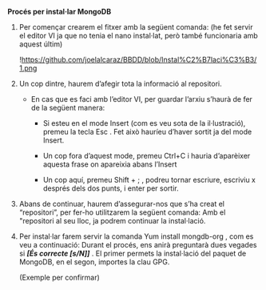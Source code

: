 **__Procés per instal·lar MongoDB__**

1. Per començar crearem el fitxer amb la següent comanda: (he fet servir el editor VI ja que no tenia el nano instal·lat,
   però també funcionaria amb aquest últim)
   
   !https://github.com/joelalcaraz/BBDD/blob/Instal%C2%B7laci%C3%B3/1.png

2. Un cop dintre, haurem d’afegir tota la informació al repositori.
   * En cas que es faci amb l’editor VI, per guardar l’arxiu s’haurà de fer de la següent manera:
      * Si esteu en el mode Insert (com es veu sota de la il·lustració), premeu la tecla Esc . 
        Fet això hauríeu d’haver sortit ja del mode Insert.
      * Un cop fora d’aquest mode, premeu Ctrl+C  i hauria d’aparèixer aquesta frase on apareixia abans l’Insert
      
      * Un cop aquí, premeu Shift + ; , podreu tornar escriure, escriviu x  després dels dos punts, i enter per sortir.
      
3. Abans de continuar, haurem d’assegurar-nos que s’ha creat el “repositori”, per fer-ho utilitzarem la següent comanda:
   Amb el "repositori al seu lloc, ja podrem continuar la instal·lació.

4. Per instal·lar farem servir la comanda Yum install mongdb-org , com es veu a continuació:
   Durant el procés, ens anirà preguntarà dues vegades si ***[És correcte [s/N]]*** .
   El primer permets la instal·lació del paquet de MongoDB, en el segon, importes la clau GPG.
   
   (Exemple per confirmar)
